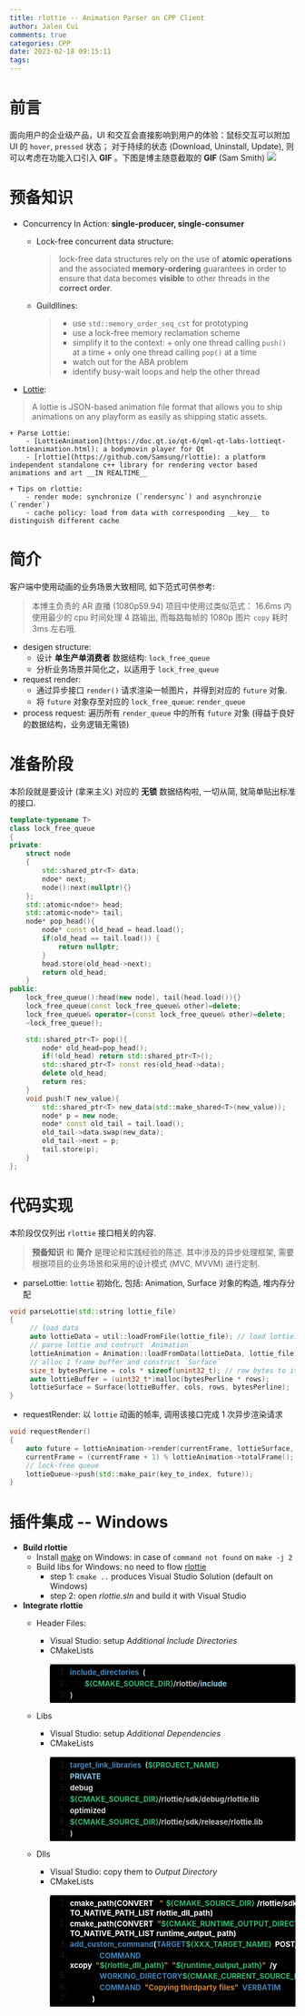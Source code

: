 ```yaml
---
title: rlottie -- Animation Parser on CPP Client
author: Jalen Cui
comments: true
categories: CPP
date: 2023-02-18 09:15:11
tags:
---
```

# 前言
面向用户的企业级产品，UI 和交互会直接影响到用户的体验：鼠标交互可以附加 UI 的 `hover`, `pressed` 状态； 对于持续的状态 (Download, Uninstall, Update), 则可以考虑在功能入口引入 __GIF__ 。下图是博主随意截取的 __GIF__ (Sam Smith)
![](samdemo.gif)
# 预备知识
* Concurrency In Action: __single-producer, single-consumer__
    + Lock-free concurrent data structure: 
        > lock-free data structures rely on the use of __atomic operations__ and the associated __memory-ordering__ guarantees in order to ensure that data becomes __visible__ to other threads in the __correct order__.  
    
    + Guildllines: 
        > - use `std::memory_order_seq_cst` for prototyping 
        > - use a lock-free memory reclamation scheme 
        > - simplify it to the context: 
          + only one thread calling `push()` at a time 
          + only one thread calling `pop()` at a time 
        > - watch out for the ABA problem
        > - identify busy-wait loops and help the other thread

* [Lottie](https://lottiefiles.com):
> A lottie is JSON-based animation file format that allows you to ship animations on any playform as easily as shipping static assets.  

    + Parse Lottie:
        - [LottieAnimation](https://doc.qt.io/qt-6/qml-qt-labs-lottieqt-lottieanimation.html): a bodymovin player for Qt 
        - [rlottie](https://github.com/Samsung/rlottie): a platform independent standalone c++ library for rendering vector based animations and art __IN REALTIME__

    + Tips on rlottie:
        - render mode: synchronize (`rendersync`) and asynchronzie (`render`)
        - cache policy: load from data with corresponding __key__ to distinguish different cache 
# 简介  

客户端中使用动画的业务场景大致相同, 如下范式可供参考:  
>本博主负责的 AR 直播 (1080p59.94) 项目中使用过类似范式： 16.6ms 内使用最少的 cpu 时间处理 4 路输出, 而每路每帧的 1080p 图片 `copy` 耗时 3ms 左右哦.

* desigen structure:
    + 设计 __单生产单消费者__ 数据结构: `lock_free_queue`
    + 分析业务场景并简化之，以适用于 `lock_free_queue`
* request render: 
    + 通过异步接口 `render()` 请求渲染一帧图片，并得到对应的 `future` 对象.  
    + 将 `future` 对象存至对应的 `lock_free_queue`: `render_queue`
* process request: 遍历所有 `render_queue` 中的所有 `future` 对象 (得益于良好的数据结构，业务逻辑无需锁) 
# 准备阶段  
本阶段就是要设计 (拿来主义) 对应的 __无锁__ 数据结构啦, 一切从简, 就简单贴出标准的接口.
```cpp
template<typename T>
class lock_free_queue
{
private:
    struct node
    {
        std::shared_ptr<T> data;
        ndoe* next;
        node():next(nullptr){}
    };
    std::atomic<ndoe*> head;
    std::atomic<node*> tail;
    node* pop_head(){
        node* const old_head = head.load();
        if(old_head == tail.load()) {                                     // <order> 1
            return nullptr;
        }
        head.store(old_head->next);
        return old_head;
    }
public: 
    lock_free_queue():head(new node), tail(head.load()){}
    lock_free_queue(const lock_free_queue& other)=delete;
    lock_free_queue& operator=(const lock_free_queue& other)=delete;
    ~lock_free_queue();

    std::shared_ptr<T> pop(){
        node* old_head=pop_head();
        if(!old_head) return std::shared_ptr<T>();
        std::shared_ptr<T> const res(old_head->data);                     // <order> 2 
        delete old_head;
        return res;
    }
    void push(T new_value){
        std::shared_ptr<T> new_data(std::make_shared<T>(new_value));
        node* p = new node;                                               // <order> 3
        node* const old_tail = tail.load();                               // <order> 4
        old_tail->data.swap(new_data);                                    // <order> 5
        old_tail->next = p;                                               // <order> 6
        tail.store(p);                                                    // <order> 7
    }
};
```

# 代码实现
本阶段仅仅列出 `rlottie` 接口相关的内容. 
>__预备知识__ 和 __简介__ 是理论和实践经验的陈述. 其中涉及的异步处理框架, 需要根据项目的业务场景和采用的设计模式 (MVC, MVVM) 进行定制. 
* parseLottie: `lottie` 初始化, 包括: Animation, Surface 对象的构造, 堆内存分配
```cpp
void parseLottie(std::string lottie_file)
{
     // load data
     auto lottieData = util::loadFromFile(lottie_file); // load lottie.json file from lottie_file
     // parse lottie and contruct `Animation`
     lottieAnimation = Animation::loadFromData(lottieData, lottie_file); // ****key: lottie_file****
     // alloc 1 frame buffer and construct `Surface`
     size_t bytesPerLine = cols * sizeof(unint32_t); // row bytes to iterate
     auto lottieBuffer = (uint32_t*)malloc(bytesPerline * rows);
     lottieSurface = Surface(lottieBuffer, cols, rows, bytesPerline);
}
```
* requestRender: 以 `lottie` 动画的帧率, 调用该接口完成 1 次异步渲染请求
```cpp
void requestRender()
{
    auto future = lottieAnimation->render(currentFrame, lottieSurface, true);
    currentFrame = (currentFrame + 1) % lottieAnimation->totalFrame();
    // lock-free queue
    lottieQueue->push(std::make_pair(key_to_index, future));
}
```

# 插件集成 -- Windows
* __Build rlottie__
    + Install [make](https://gnuwin32.sourceforge.net/packages/make.htm) on Windows: in case of `command not found` on `make -j 2`
    + Build libs for Windows: no need to flow [rlottie](https://github.com/Samsung/rlottie)
        - step 1: `cmake ..` produces Visual Studio Solution (default on Windows)
        - step 2: open _rlottie.sln_ and build it with Visual Studio
* __Integrate rlottie__
    + Header Files:
        - Visual Studio: setup _Additional Include Directories_
        - CMakeLists
            <table style="margin-bottom: 8px">
            <tbody>
            <tr style="border: none">
                <td style="background: black; border: none; width: 100vw; border-radius: 4px">
                    <ol style="margin:0">
                        <li align="left"><b>
                            <font size=2 color=steelblue>include_directories</font><font size=2 color=silver>&ensp;(</font>
                        </b></li>
                        <li align="left"><b>
                            <font size=2 color=mediumseagreen>&emsp;&emsp;${CMAKE_SOURCE_DIR}</font><font size=2 color=silver>/rlottie/</font><font size=2 color=skyblue>include</font>
                        </b></li>
                        <li align="left"><b>
                            <font size=2 color=silver>)</font>
                        </b></li>
                    </ol>
                </td>
            </tr>
            </tbody>
            </table>  

    + Libs
        - Visual Studio: setup _Additional Dependencies_
        - CMakeLists
            <table style="margin-bottom: 8px">
            <tbody>
            <tr style="border: none">
                <td style="background: black; border: none; width: 100vw; border-radius: 4px">
                    <ol style="margin:0">
                        <li align="left"><b>
                            <font size=2 color=steelblue>target_link_libraries</font><font size=2 color=silver>&ensp;(</font><font size=2 color=mediumseagreen>${PROJECT_NAME}</font>
                        </b></li>
                        <li align="left"><b>
                            <font size=2 color=skyblue>PRIVATE</font>
                        </b></li>
                        <li align="left"><b>
                            <font size=2 color=gainsboro>debug</font>
                        </b></li>
                        <li align="left"><b>
                            <font size=2 color=mediumseagreen>${CMAKE_SOURCE_DIR}</font><font size=2 color=silver>/rlottie/sdk/debug/rlottie.lib</font>
                        </b></li>
                        <li align="left"><b>
                            <font size=2 color=gainsboro>optimized</font>
                        </b></li>
                        <li align="left"><b>
                            <font size=2 color=mediumseagreen>${CMAKE_SOURCE_DIR}</font><font size=2 color=silver>/rlottie/sdk/release/rlottie.lib</font>
                        </b></li>
                        <li align="left"><b>
                            <font size=2 color=silver>)</font>
                        </b></li>
                    </ol>
                </td>
            </tr>
            </tbody>
            </table> 

    + Dlls
        - Visual Studio: copy them to _Output Directory_
        - CMakeLists
            <table style="margin-bottom: 8px">
            <tbody>
            <tr style="border: none">
                <td style="background: black; border: none; width: 100vw; border-radius: 4px">
                    <ol style="margin:0">
                        <li align="left"><b>
                            <font size=2 color=white>cmake_path(CONVERT</font>
                            <font size=2 color=peru>&ensp;"</font>
                            <font size=2 color=mediumseagreen>${CMAKE_SOURCE_DIR}</font>
                            <font size=2 color=white>/rlottie/sdk/$<CONFIG>/*.dll TO_NATIVE_PATH_LIST rlottie_dll_path)</font>
                        </b></li>
                            <li align="left"><b>
                            <font size=2 color=white>cmake_path(CONVERT</font><font size=2 color=peru>&ensp;"</font><font size=2 color=mediumseagreen>${CMAKE_RUNTIME_OUTPUT_DIRECTORY}</font><font size=2 color=peru>/"</font><font size=2 color=white>&ensp;TO_NATIVE_PATH_LIST runtime_output_ path)</font>
                        </b></li>
                        <li align="left"><b>
                            <font size=2 color=steelblue>add_custom_command</font><font size=2 color=white>(</font><font size=2 color=steelblue>TARGET</font><font size=2 color=mediumseagreen>${XXX_TARGET_NAME}</font><font size=2 color=white>&ensp;POST_BUILD</font>
                        </b></li>
                        <li align="left"><b>
                            <font size=2 color=steelblue>&emsp;&emsp;&emsp;&emsp;COMMAND</font><font size=2 color=white>&ensp;xcopy</font><font size=2 color=peru>&ensp;"</font><font size=2 color=mediumseagreen>${rlottie_dll_path}</font><font size=2 color=peru>"&ensp;"</font><font size=2 color=mediumseagreen>${runtime_output_path}</font><font size=2 color=peru>"</font><font size=2 color=white>&ensp;/y</font>
                        </b></li>
                        <li align="left"><b>
                            <font size=2 color=steelblue>&emsp;&emsp;&emsp;&emsp;WORKING_DIRECTORY</font><font size=2 color=mediumseagreen>${CMAKE_CURRENT_SOURCE_DIR}</font>
                        </b></li>
                        <li align="left"><b>
                            <font size=2 color=steelblue>&emsp;&emsp;&emsp;&emsp;COMMAND</font><font size=2 color=peru>&ensp;"Copying thirdparty files"</font><font size=2 color=steelblue>&ensp;VERBATIM</font>
                        </b></li>
                        <li align="left"><b>
                            <font size=2 color=white>&emsp;&emsp;&emsp;)</font>
                        </b></li>
                    </ol>
                </td>
            </tr>
            </tbody>
            </table>
